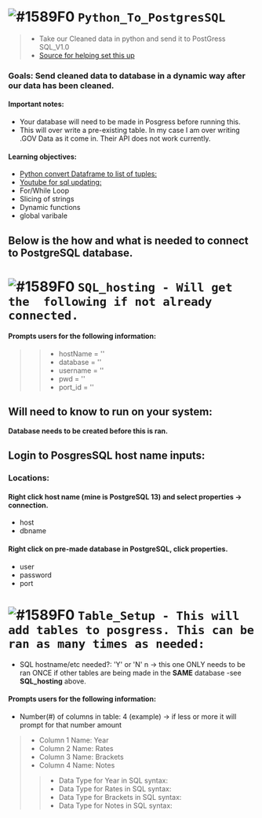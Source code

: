 # ![#1589F0](https://placehold.co/15x15/1589F0/1589F0.png) `Python_To_PostgresSQL` 
> * Take our Cleaned data in python and send it to PostGress SQL_V1.0
> * [Source for helping set this up](https://www.youtube.com/watch?v=M2NzvnfS-hI)

### Goals: Send cleaned data to database in a dynamic way after our data has been cleaned.  
#### Important notes:
* Your database will need to be made in Posgress before running this.
* This will over write a pre-existing table. In my case I am over writing .GOV Data as it come in. Their API does not work currently.
#### Learning objectives:
* [Python convert Dataframe to list of tuples:](https://pythonguides.com/python-convert-dataframe-to-list/)
* [Youtube for sql updating:](https://www.youtube.com/watch?v=M2NzvnfS-hI)
* For/While Loop
* Slicing of strings
* Dynamic functions
* global varibale

## Below is the how and what is needed to connect to PostgreSQL database.


# ![#1589F0](https://placehold.co/15x15/1589F0/1589F0.png) `SQL_hosting - Will get the  following if not already connected.`
#### Prompts users for the following information:
> > * hostName = '' 
> > * database = '' 
> > * username = ''
> > * pwd = ''
> > * port_id = ''


## Will need to know to run on your system:
**Database needs to be created before this is ran.**
## Login to PosgresSQL host name inputs:
### Locations:
#### Right click host name (mine is PostgreSQL 13) and select properties -> connection. 
* host
* dbname 
#### Right click on pre-made database in PostgreSQL, click properties. 
* user
* password
* port

# ![#1589F0](https://placehold.co/15x15/1589F0/1589F0.png) `Table_Setup - This will add tables to posgress. This can be ran as many times as needed:`
* SQL hostname/etc needed?: 'Y' or 'N' n   -> this one ONLY needs to be ran ONCE if other tables are being made in the **SAME** database -see **SQL_hosting** above.
#### Prompts users for the following information:
* Number(#) of columns in table: 4 (example) -> if less or more it will prompt for that number amount
> * Column 1 Name: Year 
> * Column 2 Name: Rates 
> * Column 3 Name: Brackets 
> * Column 4 Name: Notes 
> > * Data Type for Year in SQL syntax: 
> > * Data Type for Rates in SQL syntax: 
> > * Data Type for Brackets in SQL syntax: 
> > * Data Type for Notes in SQL syntax: 
